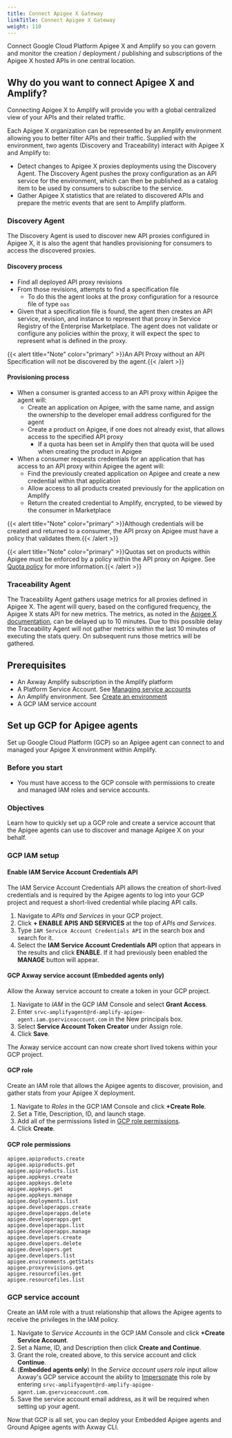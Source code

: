 ```yaml
---
title: Connect Apigee X Gateway
linkTitle: Connect Apigee X Gateway
weight: 110
---
```

Connect Google Cloud Platform Apigee X and Amplify so you can govern and monitor the creation / deployment / publishing and subscriptions of the Apigee X hosted APIs in one central location.

## Why do you want to connect Apigee X and Amplify?

Connecting Apigee X to Amplify will provide you with a global centralized view of your APIs and their related traffic.

Each Apigee X organization can be represented by an Amplify environment allowing you to better filter APIs and their traffic. Supplied with the environment, two agents (Discovery and Traceability) interact with Apigee X and Amplify to:

* Detect changes to Apigee X proxies deployments using the Discovery Agent. The Discovery Agent pushes the proxy configuration as an API service for the environment, which can then be published as a catalog item to be used by consumers to subscribe to the service.
* Gather Apigee X statistics that are related to discovered APIs and prepare the metric events that are sent to Amplify platform.

### Discovery Agent

The Discovery Agent is used to discover new API proxies configured in Apigee X, it is also the agent that handles provisioning for consumers to access the discovered proxies.

#### Discovery process

* Find all deployed API proxy revisions
* From those revisions, attempts to find a specification file
    * To do this the agent looks at the proxy configuration for a resource file of type `oas`
* Given that a specification file is found, the agent then creates an API service, revision, and instance to represent that proxy in Service Registry of the Enterprise Marketplace. The agent does not validate or configure any policies within the proxy, it will expect the spec to represent what is defined in the proxy.

{{< alert title="Note" color="primary" >}}An API Proxy without an API Specification will not be discovered by the agent.{{< /alert >}}

#### Provisioning process

* When a consumer is granted access to an API proxy within Apigee the agent will:
    * Create an application on Apigee, with the same name, and assign the ownership to the developer email address configured for the agent
    * Create a product on Apigee, if one does not already exist, that allows access to the specified API proxy
        * If a quota has been set in Amplify then that quota will be used when creating the product in Apigee
* When a consumer requests credentials for an application that has access to an API proxy within Apigee the agent will:
    * Find the previously created application on Apigee and create a new credential within that application
    * Allow access to all products created previously for the application on Amplify
    * Return the created credential to Amplify, encrypted, to be viewed by the consumer in Marketplace

{{< alert title="Note" color="primary" >}}Although credentials will be created and returned to a consumer, the API proxy on Apigee must have a policy that validates them.{{< /alert >}}

{{< alert title="Note" color="primary" >}}Quotas set on products within Apigee must be enforced by a policy within the API proxy on Apigee. See [Quota policy](https://cloud.google.com/apigee/docs/api-platform/reference/policies/quota-policy) for more information.{{< /alert >}}

### Traceability Agent

The Traceability Agent gathers usage metrics for all proxies defined in Apigee X. The agent will query, based on the configured frequency, the Apigee X stats API for new metrics. The metrics, as noted in the [Apigee X documentation](https://cloud.google.com/apigee/docs/api-platform/analytics/use-analytics-api-measure-api-program-performance), can be delayed up to 10 minutes. Due to this possible delay the Traceability Agent will not gather metrics within the last 10 minutes of executing the stats query. On subsequent runs those metrics will be gathered.

## Prerequisites

* An Axway Amplify subscription in the Amplify platform
* A Platform Service Account. See [Managing service accounts](https://docs.axway.com/bundle/platform-management/page/docs/management_guide/organizations/managing_organizations/index.html#managing-service-accounts)
* An Amplify environment. See [Create an environment](/docs/integrate_with_central/cli_central/cli_environments/)
* A GCP IAM service account

## Set up GCP for Apigee agents

Set up Google Cloud Platform (GCP) so an Apigee agent can connect to and managed your Apigee X environment within Amplify.

### Before you start

* You must have access to the GCP console with permissions to create and managed IAM roles and service accounts.

### Objectives

Learn how to quickly set up a GCP role and create a service account that the Apigee agents can use to discover and manage Apigee X on your behalf.

### GCP IAM setup

#### Enable IAM Service Account Credentials API

The IAM Service Account Credentials API allows the creation of short-lived credentials and is required by the Apigee agents to log into your GCP project and request a short-lived credential while placing API calls.

1. Navigate to *APIs and Services* in your GCP project.
2. Click **+ ENABLE APIS AND SERVICES** at the top of *APIs and Services*.
3. Type `IAM Service Account Credentials API` in the search box and search for it.
4. Select the **IAM Service Account Credentials API** option that appears in the results and click **ENABLE**. If it had previously been enabled the **MANAGE** button will appear.

#### GCP Axway service account (**Embedded agents only**)

Allow the Axway service account to create a token in your GCP project.

1. Navigate to *IAM* in the GCP IAM Console and select **Grant Access**.
2. Enter `srvc-amplifyagent@rd-amplify-apigee-agent.iam.gserviceaccount.com` in the New principals box.
3. Select **Service Account Token Creator** under Assign role.
4. Click **Save**.

The Axway service account can now create short lived tokens within your GCP project.

#### GCP role

Create an IAM role that allows the Apigee agents to discover, provision, and gather stats from your Apigee X deployment.

1. Navigate to *Roles* in the GCP IAM Console and click **+Create Role**.
2. Set a Title, Description, ID, and launch stage.
3. Add all of the permissions listed in [GCP role permissions](#gcp-role-permissions).
4. Click **Create**.

#### GCP role permissions

```
apigee.apiproducts.create
apigee.apiproducts.get
apigee.apiproducts.list
apigee.appkeys.create
apigee.appkeys.delete
apigee.appkeys.get
apigee.appkeys.manage
apigee.deployments.list
apigee.developerapps.create
apigee.developerapps.delete
apigee.developerapps.get
apigee.developerapps.list
apigee.developerapps.manage
apigee.developers.create
apigee.developers.delete
apigee.developers.get
apigee.developers.list
apigee.environments.getStats
apigee.proxyrevisions.get
apigee.resourcefiles.get
apigee.resourcefiles.list
```

### GCP service account

Create an IAM role with a trust relationship that allows the Apigee agents to receive the privileges in the IAM policy.

1. Navigate to *Service Accounts* in the GCP IAM Console and click **+Create Service Account**.
2. Set a Name, ID, and Description then click **Create and Continue**.
3. Grant the role, created above, to this service account and click **Continue**.
4. (**Embedded agents only**) In the *Service account users role* input allow Axway's GCP service account the ability to [Impersonate](https://cloud.google.com/docs/authentication/use-service-account-impersonation) this role by entering `srvc-amplifyagent@rd-amplify-apigee-agent.iam.gserviceaccount.com`.
5. Save the service account email address, as it will be required when setting up your agent.

Now that GCP is all set, you can deploy your Embedded Apigee agents and Ground Apigee agents with Axway CLI.

